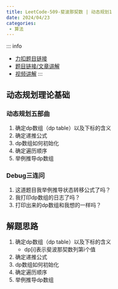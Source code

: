 ```yaml
---
title: LeetCode-509-斐波那契数 | 动态规划1
date: 2024/04/23
categories:
 - 算法
---
```

::: info
- [力扣题目链接](https://leetcode.cn/problems/fibonacci-number)
- [题目链接/文章讲解](https://programmercarl.com/0509.%E6%96%90%E6%B3%A2%E9%82%A3%E5%A5%91%E6%95%B0.html)
- [视频讲解](https://www.bilibili.com/video/BV1f5411K7mo)
:::

## 动态规划理论基础
### 动态规划五部曲
1. 确定dp数组（dp table）以及下标的含义
2. 确定递推公式
3. dp数组如何初始化
4. 确定遍历顺序
5. 举例推导dp数组

### Debug三连问
1. 这道题目我举例推导状态转移公式了吗？
2. 我打印dp数组的日志了吗？
3. 打印出来的dp数组和我想的一样吗？

## 解题思路
1. 确定dp数组（dp table）以及下标的含义
    - dp[i]表示斐波那契数列第i个值
2. 确定递推公式
3. dp数组如何初始化
4. 确定遍历顺序
5. 举例推导dp数组
